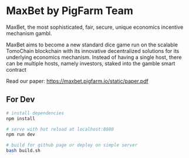 # MaxBet by PigFarm Team

MaxBet, the most sophisticated, fair, secure, unique economics incentive mechanism gambl.

MaxBet aims to become a new standard dice game run on the scalable TomoChain blockchain with its innovative decentralized solutions for its underlying economics mechanism. Instead of having a single host, there can be multiple hosts, namely investors, staked into the gamble smart contract

Read our paper: https://maxbet.pigfarm.io/static/paper.pdf

## For Dev

``` bash
# install dependencies
npm install

# serve with hot reload at localhost:8080
npm run dev

# build for github page or deploy on simple server
bash build.sh
```
